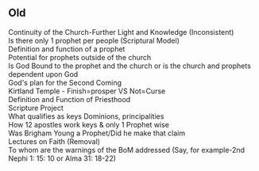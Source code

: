 ## Old
Continuity of the Church-Further Light and Knowledge (Inconsistent)  
Is there only 1 prophet per people (Scriptural Model)  
Definition and function of a prophet  
Potential for prophets outside of the church  
Is God Bound to the prophet and the church or is the church and prophets dependent upon God  
God's plan for the Second Coming  
Kirtland Temple - Finish=prosper VS Not=Curse  
Definition and Function of Priesthood  
Scripture Project  
What qualifies as keys Dominions, principalities  
How 12 apostles work keys & only 1 Prophet wise  
Was Brigham Young a Prophet/Did he make that claim  
Lectures on Faith (Removal)  
To whom are the warnings of the BoM addressed (Say, for example-2nd Nephi 1: 15: 10 or Alma 31: 18-22)